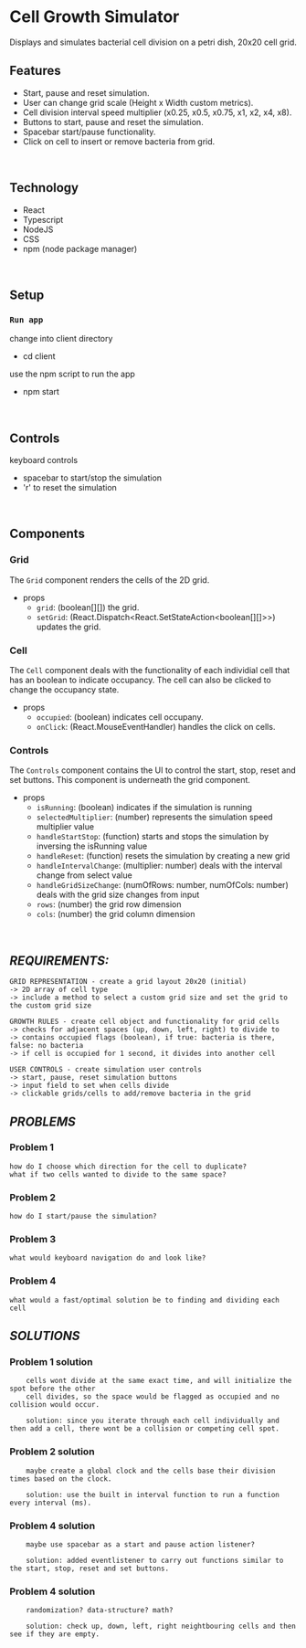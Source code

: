 # Cell Growth Simulator

Displays and simulates bacterial cell division on a petri dish, 20x20 cell grid.


## Features

- Start, pause and reset simulation.
- User can change grid scale (Height x Width custom metrics).
- Cell division interval speed multiplier (x0.25, x0.5, x0.75, x1, x2, x4, x8).
- Buttons to start, pause and reset the simulation.
- Spacebar start/pause functionality.
- Click on cell to insert or remove bacteria from grid.

&nbsp;

## Technology

- React
- Typescript
- NodeJS
- CSS
- npm (node package manager)

&nbsp;

## Setup

### `Run app`

change into client directory
- cd client

use the npm script to run the app
- npm start

&nbsp;

## Controls

keyboard controls
- spacebar to start/stop the simulation
- 'r' to reset the simulation

&nbsp;

## Components

### Grid

The `Grid` component renders the cells of the 2D grid.

- props
    - `grid`: (boolean[][]) the grid.
    - `setGrid`: (React.Dispatch<React.SetStateAction<boolean[][]>>) updates the grid.


### Cell

The `Cell` component deals with the functionality of each individial cell that has an boolean to indicate occupancy. The cell can also be clicked to change the occupancy state.

- props
    - `occupied`: (boolean) indicates cell occupany.
    - `onClick`: (React.MouseEventHandler<HTMLDivElement>) handles the click on cells.


### Controls

The `Controls` component contains the UI to control the start, stop, reset and set buttons. This component is underneath the grid component.

- props
    - `isRunning`: (boolean) indicates if the simulation is running
    - `selectedMultiplier`: (number) represents the simulation speed multiplier value
    - `handleStartStop`: (function) starts and stops the simulation by inversing the isRunning value
    - `handleReset`: (function) resets the simulation by creating a new grid
    - `handleIntervalChange`: (multiplier: number) deals with the interval change from select value
    - `handleGridSizeChange`: (numOfRows: number, numOfCols: number) deals with the grid size changes from input
    - `rows`: (number) the grid row dimension
    - `cols`: (number) the grid column dimension

&nbsp;

## _REQUIREMENTS:_

    GRID REPRESENTATION - create a grid layout 20x20 (initial)
    -> 2D array of cell type
    -> include a method to select a custom grid size and set the grid to the custom grid size

    GROWTH RULES - create cell object and functionality for grid cells
    -> checks for adjacent spaces (up, down, left, right) to divide to
    -> contains occupied flags (boolean), if true: bacteria is there, false: no bacteria
    -> if cell is occupied for 1 second, it divides into another cell

    USER CONTROLS - create simulation user controls
    -> start, pause, reset simulation buttons
    -> input field to set when cells divide
    -> clickable grids/cells to add/remove bacteria in the grid

## _PROBLEMS_

### **Problem 1**

    how do I choose which direction for the cell to duplicate?
    what if two cells wanted to divide to the same space?

### **Problem 2** 
    how do I start/pause the simulation?

### **Problem 3** 
    what would keyboard navigation do and look like?

### **Problem 4** 
    what would a fast/optimal solution be to finding and dividing each cell

## _SOLUTIONS_

### **Problem 1 solution**
        cells wont divide at the same exact time, and will initialize the spot before the other
        cell divides, so the space would be flagged as occupied and no collision would occur.

        solution: since you iterate through each cell individually and then add a cell, there wont be a collision or competing cell spot.
    
### **Problem 2 solution**
        maybe create a global clock and the cells base their division times based on the clock.

        solution: use the built in interval function to run a function every interval (ms).
    
### **Problem 4 solution**
        maybe use spacebar as a start and pause action listener?

        solution: added eventlistener to carry out functions similar to the start, stop, reset and set buttons.
    
### **Problem 4 solution**
        randomization? data-structure? math?
        
        solution: check up, down, left, right neightbouring cells and then see if they are empty.